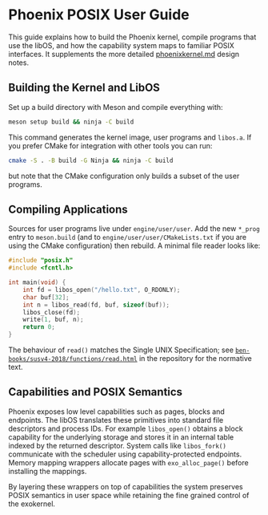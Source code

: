 # Phoenix POSIX User Guide

This guide explains how to build the Phoenix kernel, compile programs that use the libOS, and how the capability system maps to familiar POSIX interfaces. It supplements the more detailed [phoenixkernel.md](phoenixkernel.md) design notes.

## Building the Kernel and LibOS

Set up a build directory with Meson and compile everything with:

```sh
meson setup build && ninja -C build
```

This command generates the kernel image, user programs and `libos.a`.
If you prefer CMake for integration with other tools you can run:

```sh
cmake -S . -B build -G Ninja && ninja -C build
```

but note that the CMake configuration only builds a subset of the user
programs.

## Compiling Applications

Sources for user programs live under `engine/user/user`. Add the new
`*_prog` entry to `meson.build` (and to `engine/user/user/CMakeLists.txt`
if you are using the CMake configuration) then rebuild. A minimal file
reader looks like:

```c
#include "posix.h"
#include <fcntl.h>

int main(void) {
    int fd = libos_open("/hello.txt", O_RDONLY);
    char buf[32];
    int n = libos_read(fd, buf, sizeof(buf));
    libos_close(fd);
    write(1, buf, n);
    return 0;
}
```

The behaviour of `read()` matches the Single UNIX Specification; see [`ben-books/susv4-2018/functions/read.html`](ben-books/susv4-2018/functions/read.html) in the repository for the normative text.

## Capabilities and POSIX Semantics

Phoenix exposes low level capabilities such as pages, blocks and endpoints. The libOS translates these primitives into standard file descriptors and process IDs. For example `libos_open()` obtains a block capability for the underlying storage and stores it in an internal table indexed by the returned descriptor. System calls like `libos_fork()` communicate with the scheduler using capability-protected endpoints. Memory mapping wrappers allocate pages with `exo_alloc_page()` before installing the mappings.

By layering these wrappers on top of capabilities the system preserves POSIX semantics in user space while retaining the fine grained control of the exokernel.
